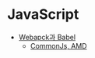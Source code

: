 # JavaScript
- [Webapck과 Babel](/javaScript/webpack-babel.md)
  - [CommonJs, AMD](/javaScript/moduleProject.md)